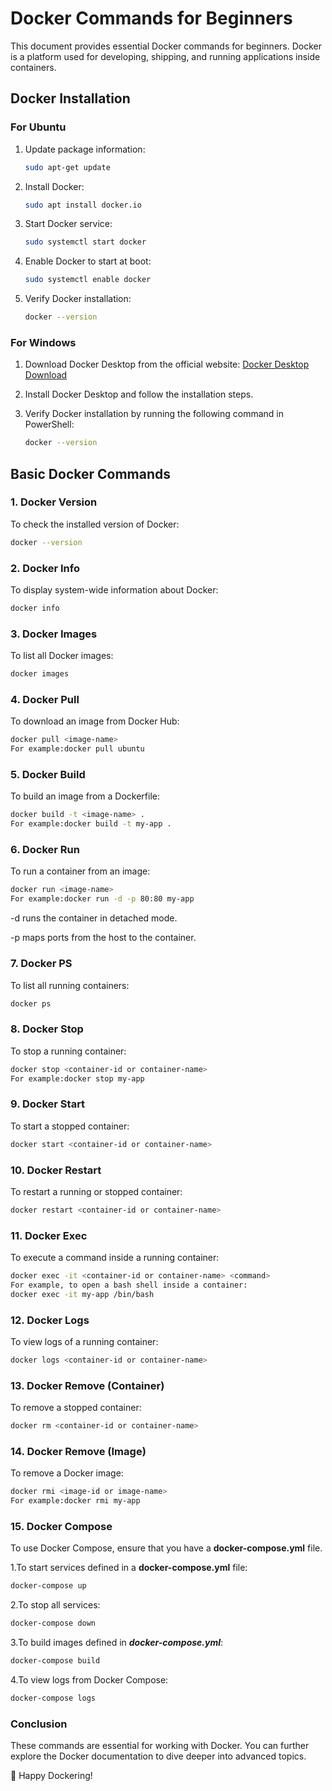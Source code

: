 # Docker Commands for Beginners

This document provides essential Docker commands for beginners. Docker is a platform used for developing, shipping, and running applications inside containers.

## Docker Installation

### For Ubuntu
1. Update package information:

    ```sh
    sudo apt-get update
    ```

2. Install Docker:

    ```sh
    sudo apt install docker.io
    ```

3. Start Docker service:

    ```sh
    sudo systemctl start docker
    ```

4. Enable Docker to start at boot:

    ```sh
    sudo systemctl enable docker
    ```

5. Verify Docker installation:

    ```sh
    docker --version
    ```

### For Windows
1. Download Docker Desktop from the official website:
   [Docker Desktop Download](https://www.docker.com/products/docker-desktop)

2. Install Docker Desktop and follow the installation steps.

3. Verify Docker installation by running the following command in PowerShell:

    ```sh
    docker --version
    ```

## Basic Docker Commands

### 1. Docker Version
To check the installed version of Docker:

```sh
docker --version

```
### 2. Docker Info
To display system-wide information about Docker:

```sh
docker info
```
### 3. Docker Images
To list all Docker images:

```sh
docker images
```
### 4. Docker Pull
To download an image from Docker Hub:

```sh
docker pull <image-name>
For example:docker pull ubuntu
```
### 5. Docker Build
To build an image from a Dockerfile:

```sh
docker build -t <image-name> .
For example:docker build -t my-app .

```
### 6. Docker Run
To run a container from an image:

```sh
docker run <image-name>
For example:docker run -d -p 80:80 my-app
```
-d runs the container in detached mode.

-p maps ports from the host to the container.

### 7. Docker PS
To list all running containers:
```sh
docker ps
```
### 8. Docker Stop
To stop a running container:
```sh
docker stop <container-id or container-name>
For example:docker stop my-app
```
### 9. Docker Start
To start a stopped container:
```sh
docker start <container-id or container-name>
```
### 10. Docker Restart
To restart a running or stopped container:
```sh
docker restart <container-id or container-name>
```
### 11. Docker Exec
To execute a command inside a running container:
```sh
docker exec -it <container-id or container-name> <command>
For example, to open a bash shell inside a container:
docker exec -it my-app /bin/bash
```

### 12. Docker Logs
To view logs of a running container:
```sh
docker logs <container-id or container-name>
```
### 13. Docker Remove (Container)
To remove a stopped container:
```sh
docker rm <container-id or container-name>
```
### 14. Docker Remove (Image)
To remove a Docker image:
```sh
docker rmi <image-id or image-name>
For example:docker rmi my-app
```
### 15. Docker Compose
To use Docker Compose, ensure that you have a **docker-compose.yml** file.

1.To start services defined in a **docker-compose.yml** file:
```sh
docker-compose up
```
2.To stop all services:
```sh
docker-compose down
```
3.To build images defined in ***docker-compose.yml***:
```sh
docker-compose build
```
4.To view logs from Docker Compose:
```sh
docker-compose logs
```
### Conclusion
These commands are essential for working with Docker. You can further explore the Docker documentation to dive deeper into advanced topics.

🚀 Happy Dockering!
